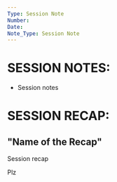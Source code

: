 ```yaml
---
Type: Session Note
Number: 
Date: 
Note_Type: Session Note
---
```

# SESSION NOTES:

- Session notes 

# SESSION RECAP:
## "Name of the Recap"

Session recap

Plz

